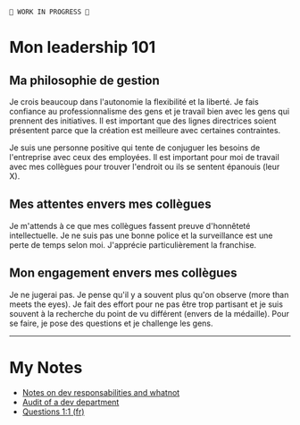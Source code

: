 `🚧 WORK IN PROGRESS 🚧`
# Mon leadership 101
## Ma philosophie de gestion
Je crois beaucoup dans l'autonomie la flexibilité et la liberté. Je fais confiance au professionnalisme des gens et je travail bien avec les gens qui prennent des initiatives. Il est important que des lignes directrices soient présentent parce que la création est meilleure avec certaines contraintes. 

Je suis une personne positive qui tente de conjuguer les besoins de l'entreprise avec ceux des employées. Il est important pour moi de travail avec mes collègues pour trouver l'endroit ou ils se sentent épanouis (leur X).

## Mes attentes envers mes collègues
Je m'attends à ce que mes collègues fassent preuve d'honnêteté intellectuelle. Je ne suis pas une bonne police et la surveillance est une perte de temps selon moi. J'apprécie particulièrement la franchise. 

## Mon engagement envers mes collègues
Je ne jugerai pas. Je pense qu'il y a souvent plus qu'on observe (more than meets the eyes). Je fait des effort pour ne pas être trop partisant et je suis souvent à la recherche du point de vu différent (envers de la médaille). Pour se faire, je pose des questions et je challenge les gens. 

---

# My Notes
* [Notes on dev responsabilities and whatnot](https://github.com/drdeteck/README/blob/master/Notes%20on%20dev%20responsabilites%20and%20whatnots.md)
* [Audit of a dev department](https://github.com/drdeteck/README/blob/master/AUDIT.md)
* [Questions 1:1 (fr)](https://github.com/drdeteck/README/blob/master/QUESTIONS%201-1.md)
<!--stackedit_data:
eyJoaXN0b3J5IjpbLTgxOTEzODM4MV19
-->
